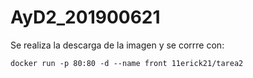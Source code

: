 # AyD2_201900621


Se realiza la descarga de la imagen y se corrre con: 


```
docker run -p 80:80 -d --name front 11erick21/tarea2
```